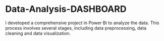 # Data-Analysis-DASHBOARD
I developed a comprehensive project in Power Bi to analyze the data. This process involves several stages, including data preprocessing, data cleaning and data visualization.
